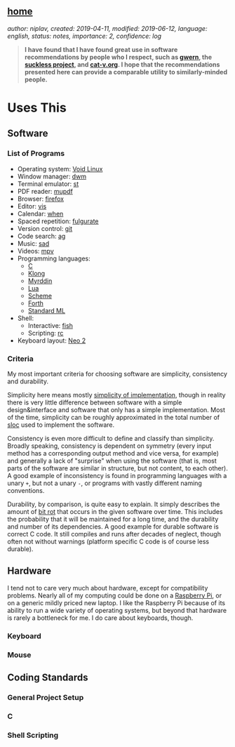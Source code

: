 [home](./index.md)
------------------

*author: niplav, created: 2019-04-11, modified: 2019-06-12, language: english, status: notes, importance: 2, confidence: log*

> __I have found that I have found great use in software
> recommendations by people who I respect, such as
> [gwern](https://www.gwern.net/Links#uses-this), the
> [suckless project](https://suckless.org/rocks/), and
> [cat-v.org](http://harmful.cat-v.org/software/). I hope that the
> recommendations presented here can provide a comparable utility to
> similarly-minded people.__

Uses This
=========

Software
--------

### List of Programs

* Operating system: [Void Linux](https://voidlinux.org/)
* Window manager: [dwm](https://dwm.suckless.org/)
* Terminal emulator: [st](https://st.suckless.org/)
* PDF reader: [mupdf](https://mupdf.com/)
* Browser: [firefox](https://www.mozilla.org/en-US/firefox/new/)
* Editor: [vis](https://github.com/martanne/vis)
* Calendar: [when](http://www.lightandmatter.com/when/when.html)
* Spaced repetition: [fulgurate](https://github.com/theq629/fulgurate)
* Version control: [git](https://git-scm.com/)
* Code search: [ag](https://geoff.greer.fm/ag/)
* Music: [sad](http://git.2f30.org/sad/log.html)
* Videos: [mpv](https://mpv.io/)
* Programming languages:
	* [C](https://en.wikipedia.org/wiki/C_%28programming_language%29)
	* [Klong](http://t3x.org/klong/index.html)
	* [Myrddin](https://eigenstate.org/myrddin/)
	* [Lua](https://www.lua.org/)
	* [Scheme](https://en.wikipedia.org/wiki/Scheme_(programming_language))
	* [Forth](https://en.wikipedia.org/wiki/Forth_(programming_language))
	* [Standard ML](https://en.wikipedia.org/wiki/Standard_ML)
* Shell:
	* Interactive: [fish](https://fishshell.com/)
	* Scripting: [rc](https://en.wikipedia.org/wiki/Rc)
* Keyboard layout: [Neo 2](https://neo-layout.org/index_en.html)

### Criteria

My most important criteria for choosing software are simplicity,
consistency and durability.

Simplicity here means mostly [simplicity of
implementation](https://en.wikipedia.org/wiki/Worse_is_better), though
in reality there is very little difference between software with a simple
design&interface and software that only has a simple implementation. Most
of the time, simplicity can be roughly approximated in the total number
of [sloc](https://en.wikipedia.org/wiki/Source_lines_of_code) used to
implement the software.

Consistency is even more difficult to define and classify than simplicity.
Broadly speaking, consistency is dependent on symmetry (every input
method has a corresponding output method and vice versa, for example)
and generally a lack of "surprise" when using the software (that is,
most parts of the software are similar in structure, but not content,
to each other). A good example of inconsistency is found in programming
languages with a unary `+`, but not a unary `-`, or programs with vastly
different naming conventions.

Durability, by comparison, is quite easy to explain. It simply describes
the amount of [bit rot](https://en.wikipedia.org/wiki/Software_rot) that
occurs in the given software over time. This includes the probability
that it will be maintained for a long time, and the durability and number
of its dependencies. A good example for durable software is correct C
code. It still compiles and runs after decades of neglect, though often
not without warnings (platform specific C code is of course less durable).

Hardware
--------

I tend not to care very much about hardware, except for compatibility
problems. Nearly all of my computing could be done on a [Raspberry
Pi](https://en.wikipedia.org/wiki/Raspberry_Pi), or on a generic mildly
priced new laptop. I like the Raspberry Pi because of its ability to run
a wide variety of operating systems, but beyond that hardware is rarely
a bottleneck for me. I do care about keyboards, though.

### Keyboard

### Mouse

Coding Standards
----------------

### General Project Setup

### C

### Shell Scripting
